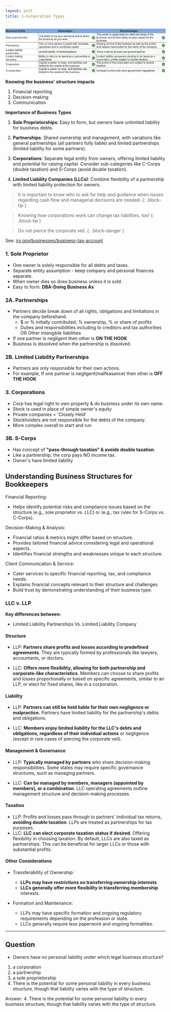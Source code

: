 ```yaml
---
layout: post
title: 1-Corporation Types
---
```



![Corporation Types](/assets/mc-graw-accounting-course/chap1/corps.chap1.q1.png)

**Knowing the business' structure impacts**  

1. Financial reporting  
2. Decision-making  
3. Communication  

**Importance of Business Types**  

1. **Sole Proprietorships**: Easy to form, but owners have unlimited liability for business debts.

2. **Partnerships**: Shared ownership and management, with variations like general partnerships (all partners fully liable) and limited partnerships (limited liability for some partners).

3. **Corporations**: Separate legal entity from owners, offering limited liability and potential for raising capital. Consider sub-categories like C-Corps (double taxation) and S-Corps (avoid double taxation).

4. **Limited Liability Companies (LLCs)**: Combine flexibility of a partnership with limited liability protection for owners.


> It is important to know who to ask for help and guidance when issues regarding cash flow and managerial decisions are needed.
{: .block-tip }

> Knowing how corporations work can change tax liabilities, too!
{: .block-tip }

> Do not pierce the corporate veil.
{: .block-danger }

See: [irs.gov/businesses/business-tax-account](https://www.irs.gov/businesses/business-tax-account)

### 1. Sole Proprietor

- One owner is solely responsible for all debts and taxes.  
- Separate entity assumption - keep company and personal finances separate.  
- When owner dies so does business unless it is sold.  
- Easy to form: **DBA-Doing Business As**  

### 2A. Partnerships

- Partners decide break down of all rights, obligations and limitations in the company beforehand.
  - $ or % initially contributed, % ownership, % or share of profits
  - Duties and responsibilities including to creditors and tax authorities OR Other intangible liabilities
- If one partner is negligent then other is **ON THE HOOK**
- Business is dissolved when the partnership is dissolved.

### 2B. Limited Liability Partnerships

- Partners are only responsible for their own actions.  
- For example, If one partner is negligent(malfeasance) then other is **OFF THE HOOK**  

### 3. Corporations

- Corp has legal right to own property & do business under its own name.  
- Stock is used in place of simple owner's equity  
- Private companies = 'Closely Held'  
- Stockholders are not responsible for the debts of the company.  
- More complex overall to start and run  

### 3B. S-Corps

- Has concept of **"pass-through taxation" & avoids double taxation**.  
- Like a partnership, the corp pays NO income tax.  
- Owner's have limited liability  


Understanding Business Structures for Bookkeepers
--- 


Financial Reporting:

- Helps identify potential risks and compliance issues based on the structure (e.g., sole proprietor vs. LLC) or (e.g., tax rules for S-Corps vs. C-Corps).

Decision-Making & Analysis:

- Financial ratios & metrics might differ based on structure.
- Provides tailored financial advice considering legal and operational aspects.
- Identifies financial strengths and weaknesses unique to each structure.

Client Communication & Service:

- Cater services to specific financial reporting, tax, and compliance needs.
- Explains financial concepts relevant to their structure and challenges.
- Build trust by demonstrating understanding of their business type.

### LLC v. LLP

**Key differences between:**  

- Limited Liability Partnerships Vs. Limited Liability Company  

#### Structure

- LLP: **Partners share profits and losses according to predefined agreements**. They are typically formed by professionals like lawyers, accountants, or doctors.  

- LLC: **Offers more flexibility, allowing for both partnership and corporate-like characteristics**. Members can choose to share profits and losses proportionally or based on specific agreements, similar to an LLP, or elect for fixed shares, like in a corporation.  

#### Liability  

- LLP: **Partners can still be held liable for their own negligence or malpractice.** Partners have limited liability for the partnership's debts and obligations.  

- LLC: **Members enjoy limited liability for the LLC's debts and obligations, regardless of their individual actions** or negligence (except in rare cases of piercing the corporate veil).  

#### Management & Governance

- LLP: **Typically managed by partners** who share decision-making responsibilities. Some states may require specific governance structures, such as managing partners.  

- LLC: **Can be managed by members, managers (appointed by members), or a combination**. LLC operating agreements outline management structure and decision-making processes.  

#### Taxation

- LLP: Profits and losses pass through to partners' individual tax returns, **avoiding double taxation**. LLPs are treated as partnerships for tax purposes.  
- LLC: **LLC can elect corporate taxation status if desired**. Offering flexibility in choosing taxation. By default, LLCs are also taxed as partnerships.  This can be beneficial for larger LLCs or those with substantial profits.  

#### Other Considerations

- Transferability of Ownership:  
  - **LLPs may have restrictions on transferring ownership interests**  
  - **LLCs generally offer more flexibility in transferring membership** interests.  

- Formation and Maintenance:  
  - LLPs may have specific formation and ongoing regulatory requirements depending on the profession or state.  
  - LLCs generally require less paperwork and ongoing formalities.  


---

## Question

- Owners have no personal liability under which legal business structure?  

1. a corporation  
2. a partnership  
3. a sole proprietorship  
4. There is the potential for some personal liability in every business structure, though that liability varies with the type of structure.  

Answer: 4. There is the potential for some personal liability in every business structure, though that liability varies with the type of structure.
